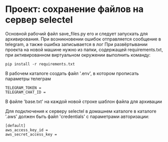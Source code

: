 # Проект: сохранение файлов на сервер selectel
Основной рабочий файл save_files.py его и следует запускать для архивирования.
При возникновении ошибок отправляется сообщение в telegram, а также ошибка записывается в лог
При развёртывании проекта на новой машине нужно из папки, содержащей requirements.txt, при активированном виртуальном окружении выполнить команду:
```
pip install -r requirements.txt
```

В рабочем каталоге создать файл '.env', в котором прописать параметры телеграм
```
TELEGRAM_TOKEN = 
TELEGRAM_CHAT_ID =
```

В файле 'base.txt' на каждой новой строке шаблон файла для архивации

Для подключения к серверу selectel в домашнем каталоге в каталоге '.aws' должен быть файл 'credentials' c параметрами авторизации:
```
[default]
aws_access_key_id =
aws_secret_access_key =
```